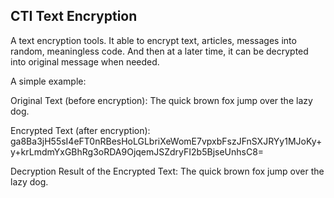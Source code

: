 ## CTI Text Encryption



A text encryption tools. It able to encrypt text, articles, messages into random, meaningless code. And then at a later time, it can be decrypted into original message when needed.

A simple example:

Original Text (before encryption):
The quick brown fox jump over the lazy dog.

Encrypted Text (after encryption):
ga8Ba3jH55sI4eFT0nRBesHoLGLbriXeWomE7vpxbFszJFnSXJRYy1MJoKy+y+krLmdmYxGBhRg3oRDA9OjqemJSZdryFI2b5BjseUnhsC8=

Decryption Result of the Encrypted Text:
The quick brown fox jump over the lazy dog.

